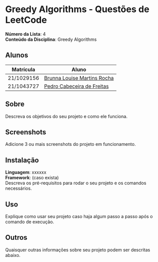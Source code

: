 # Greedy Algorithms - Questões de LeetCode

**Número da Lista**: 4<br>
**Conteúdo da Disciplina**: Greedy Algorithms<br>

## Alunos
|Matrícula | Aluno |
| -- | -- |
| 21/1029156  |  [Brunna Louise Martins Rocha](https://github.com/brunna-martins) |
| 21/1043727  |  [Pedro Cabeceira de Freitas](https://github.com/pkbceira03) |

## Sobre 
Descreva os objetivos do seu projeto e como ele funciona. 

## Screenshots
Adicione 3 ou mais screenshots do projeto em funcionamento.

## Instalação 
**Linguagem**: xxxxxx<br>
**Framework**: (caso exista)<br>
Descreva os pré-requisitos para rodar o seu projeto e os comandos necessários.

## Uso 
Explique como usar seu projeto caso haja algum passo a passo após o comando de execução.

## Outros 
Quaisquer outras informações sobre seu projeto podem ser descritas abaixo.




